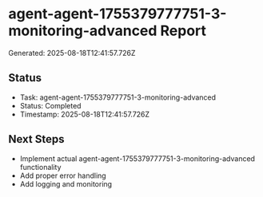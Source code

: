 # agent-agent-1755379777751-3-monitoring-advanced Report

Generated: 2025-08-18T12:41:57.726Z

## Status
- Task: agent-agent-1755379777751-3-monitoring-advanced
- Status: Completed
- Timestamp: 2025-08-18T12:41:57.726Z

## Next Steps
- Implement actual agent-agent-1755379777751-3-monitoring-advanced functionality
- Add proper error handling
- Add logging and monitoring
